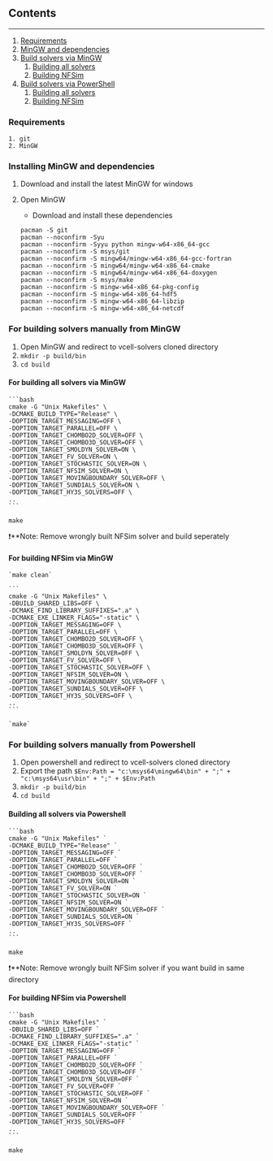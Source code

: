 ## Contents
------------

1. [Requirements](#requirements)
2. [MinGW and dependencies](#installing-mingw-and-dependencies)
3. [Build solvers via MinGW](#installing-mingw-and-dependencies)
    1. [Building all solvers](#for-building-all-solvers-via-mingw)
    2. [Building NFSim](#for-building-nfsim-via-mingw)
4. [Build solvers via PowerShell](#for-building-solvers-manually-from-powershell)
    1. [Building all solvers](#building-all-solvers-via-powershell)
    2. [Building NFSim](#for-building-nfsim-via-powershell)

### Requirements

    1. git
    2. MinGW

### Installing MinGW and dependencies

1. Download and install the latest MinGW for windows
2. Open MinGW
    - Download and install these dependencies

    ```
    pacman -S git
    pacman --noconfirm -Syu
    pacman --noconfirm -Syyu python mingw-w64-x86_64-gcc
    pacman --noconfirm -S msys/git
    pacman --noconfirm -S mingw64/mingw-w64-x86_64-gcc-fortran
    pacman --noconfirm -S mingw64/mingw-w64-x86_64-cmake
    pacman --noconfirm -S mingw64/mingw-w64-x86_64-doxygen
    pacman --noconfirm -S msys/make
    pacman --noconfirm -S mingw-w64-x86_64-pkg-config
    pacman --noconfirm -S mingw-w64-x86_64-hdf5
    pacman --noconfirm -S mingw-w64-x86_64-libzip
    pacman --noconfirm -S mingw-w64-x86_64-netcdf
    ```

### For building solvers manually from MinGW

1. Open MinGW and redirect to vcell-solvers cloned directory
2. `mkdir -p build/bin`
3. `cd build`

#### For building all solvers via MinGW

    ```bash
    cmake -G "Unix Makefiles" \
    -DCMAKE_BUILD_TYPE="Release" \
    -DOPTION_TARGET_MESSAGING=OFF \
    -DOPTION_TARGET_PARALLEL=OFF \
    -DOPTION_TARGET_CHOMBO2D_SOLVER=OFF \
    -DOPTION_TARGET_CHOMBO3D_SOLVER=OFF \
    -DOPTION_TARGET_SMOLDYN_SOLVER=ON \
    -DOPTION_TARGET_FV_SOLVER=ON \
    -DOPTION_TARGET_STOCHASTIC_SOLVER=ON \
    -DOPTION_TARGET_NFSIM_SOLVER=ON \
    -DOPTION_TARGET_MOVINGBOUNDARY_SOLVER=OFF \
    -DOPTION_TARGET_SUNDIALS_SOLVER=ON \
    -DOPTION_TARGET_HY3S_SOLVERS=OFF \
    ..
    ```

`make`

:exclamation:**Note: Remove wrongly built NFSim solver and build seperately

#### For building NFSim via MinGW

    `make clean`

    ```
    cmake -G "Unix Makefiles" \
    -DBUILD_SHARED_LIBS=OFF \
    -DCMAKE_FIND_LIBRARY_SUFFIXES=".a" \
    -DCMAKE_EXE_LINKER_FLAGS="-static" \
    -DOPTION_TARGET_MESSAGING=OFF \
    -DOPTION_TARGET_PARALLEL=OFF \
    -DOPTION_TARGET_CHOMBO2D_SOLVER=OFF \
    -DOPTION_TARGET_CHOMBO3D_SOLVER=OFF \
    -DOPTION_TARGET_SMOLDYN_SOLVER=OFF \
    -DOPTION_TARGET_FV_SOLVER=OFF \
    -DOPTION_TARGET_STOCHASTIC_SOLVER=OFF \
    -DOPTION_TARGET_NFSIM_SOLVER=ON \
    -DOPTION_TARGET_MOVINGBOUNDARY_SOLVER=OFF \
    -DOPTION_TARGET_SUNDIALS_SOLVER=OFF \
    -DOPTION_TARGET_HY3S_SOLVERS=OFF \
    ..
    ```

    `make`

### For building solvers manually from Powershell

1. Open powershell and redirect to vcell-solvers cloned directory
2. Export the path `$Env:Path = "c:\msys64\mingw64\bin" + ";" + "c:\msys64\usr\bin" + ";" + $Env:Path`
3. `mkdir -p build/bin`
4. `cd build`

#### Building all solvers via Powershell

    ```bash
    cmake -G "Unix Makefiles" `
    -DCMAKE_BUILD_TYPE="Release" `
    -DOPTION_TARGET_MESSAGING=OFF `
    -DOPTION_TARGET_PARALLEL=OFF `
    -DOPTION_TARGET_CHOMBO2D_SOLVER=OFF `
    -DOPTION_TARGET_CHOMBO3D_SOLVER=OFF `
    -DOPTION_TARGET_SMOLDYN_SOLVER=ON `
    -DOPTION_TARGET_FV_SOLVER=ON `
    -DOPTION_TARGET_STOCHASTIC_SOLVER=ON `
    -DOPTION_TARGET_NFSIM_SOLVER=ON `
    -DOPTION_TARGET_MOVINGBOUNDARY_SOLVER=OFF `
    -DOPTION_TARGET_SUNDIALS_SOLVER=ON `
    -DOPTION_TARGET_HY3S_SOLVERS=OFF `
    ..
    ```

`make`

:exclamation:**Note: Remove wrongly built NFSim solver if you want build in same directory

#### For building NFSim via Powershell

    ```bash
    cmake -G "Unix Makefiles" `
    -DBUILD_SHARED_LIBS=OFF `
    -DCMAKE_FIND_LIBRARY_SUFFIXES=".a" `
    -DCMAKE_EXE_LINKER_FLAGS="-static" `
    -DOPTION_TARGET_MESSAGING=OFF `
    -DOPTION_TARGET_PARALLEL=OFF `
    -DOPTION_TARGET_CHOMBO2D_SOLVER=OFF `
    -DOPTION_TARGET_CHOMBO3D_SOLVER=OFF `
    -DOPTION_TARGET_SMOLDYN_SOLVER=OFF `
    -DOPTION_TARGET_FV_SOLVER=OFF `
    -DOPTION_TARGET_STOCHASTIC_SOLVER=OFF `
    -DOPTION_TARGET_NFSIM_SOLVER=ON `
    -DOPTION_TARGET_MOVINGBOUNDARY_SOLVER=OFF `
    -DOPTION_TARGET_SUNDIALS_SOLVER=OFF `
    -DOPTION_TARGET_HY3S_SOLVERS=OFF `
    ..
    ```

`make`
